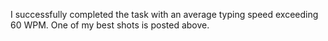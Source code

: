 I successfully completed the task with an average typing speed exceeding 60 WPM. One of my best shots is posted above.
